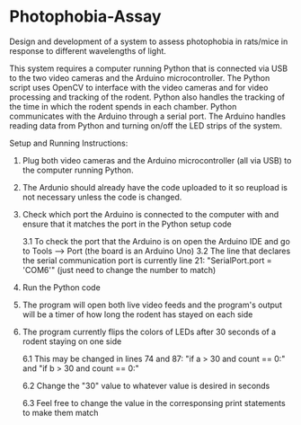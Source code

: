 # Photophobia-Assay

Design and development of a system to assess photophobia in rats/mice in response to different wavelengths of light.

This system requires a computer running Python that is connected via USB to the two video cameras and the Arduino microcontroller. The Python script uses OpenCV to interface with the video cameras and for video processing and tracking of the rodent. Python also handles the tracking of the time in which the rodent spends in each chamber. Python communicates with the Arduino through a serial port. The Arduino handles reading data from Python and turning on/off the LED strips of the system.

Setup and Running Instructions:
1. Plug both video cameras and the Arduino microcontroller (all via USB) to the computer running Python.
2. The Ardunio should already have the code uploaded to it so reupload is not necessary unless the code is changed.
3. Check which port the Arduino is connected to the computer with and ensure that it matches the port in the Python setup code

	3.1 To check the port that the Arduino is on open the Arduino IDE and go to Tools --> Port (the board is an Arduino Uno)
	3.2 The line that declares the serial communication port is currently line 21: "SerialPort.port = 'COM6'" (just need to change the number to match)
	
4. Run the Python code
5. The program will open both live video feeds and the program's output will be a timer of how long the rodent has stayed on each side
6. The program currently flips the colors of LEDs after 30 seconds of a rodent staying on one side 

    6.1 This may be changed in lines 74 and 87: "if a > 30 and count == 0:" and "if b > 30 and count == 0:"
    
    6.2 Change the "30" value to whatever value is desired in seconds
    
    6.3 Feel free to change the value in the corresponsing print statements to make them match

